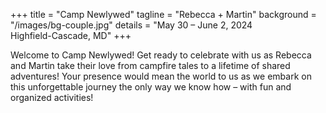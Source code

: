 +++
title = "Camp Newlywed"
tagline = "Rebecca + Martin"
background = "/images/bg-couple.jpg"
details = "May 30 – June 2, 2024</br>Highfield-Cascade, MD"
+++

Welcome to Camp Newlywed! Get ready to celebrate with us as Rebecca and Martin take their love from campfire tales to a lifetime of shared adventures! Your presence would mean the world to us as we embark on this unforgettable journey the only way we know how – with fun and organized activities!